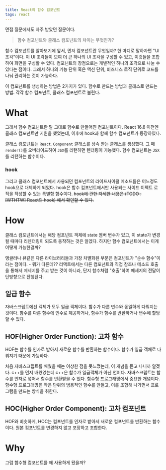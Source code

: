 ```yaml
---
title: React의 함수 컴포넌트
tags: react
---
```


면접 질문에서도 자주 받았던 질문이다.

> 함수 컴포넌트와 클래스 컴포넌트의 차이는 무엇인가?

함수 컴포넌트를 알아보기에 앞서, 먼저 컴포넌트란 무엇일까?
한 마디로 말하자면 "UI 조각"이다. 이 UI 조각들이 모여 더 큰 하나의 UI 조각을 구성할 수 있고, 이것들을 조합하여 화면을 구성할 수 있다.
컴포넌트의 장점으로는 개별적인 하나의 조각으로 나눌 수 있다는 점이다. 그래서 하나의 기능 단위 혹은 액션 단위, 비즈니스 로직 단위로 코드를 나눠 관리하는 것이 가능하다.

이 컴포넌트를 생성하는 방법은 2가지가 있다. 함수로 만드는 방법과 클래스로 만드는 방법.
각각 함수 컴포넌트, 클래스 컴포넌트로 불린다.



# What
그래서 함수 컴포넌트란 말 그대로 함수로 만들어진 컴포넌트이다.
React 16.8 이전엔 클래스 컴포넌트만 지원을 했었는데, 이후에 hook과 함께 함수 컴포넌트가 등장하였다.

클래스 컴포넌트는 `React.Component` 클래스를 상속 받는 클래스를 생성했다. 그 때 `render()`를 오버라이드하여 `JSX`를 리턴하면 렌더링이 가능했다. 
함수 컴포넌트는 `JSX`를 리턴하는 함수이다. 

### hook
그리고 클래스 컴포넌트에서 사용되던 컴포넌트의 라이프사이클 메소드들은 어느정도 hook으로 대체하게 되었다.
hook은 함수 컴포넌트에서만 사용되는 사이드 이펙트 로직을 작성할 수 있는 특별함 함수이다.
~~hook에 관한 자세한 내용은 (TODO : [WTHTW] React의 hook) 에서 확인할 수 있다.~~



# How
클래스 컴포넌트에서는 해당 컴포넌트 객체에 state 멤버 변수가 있고, 이 state가 변경될 때마다 리렌더링이 되도록 동작하는 것은 알겠다.
하지만 함수 컴포넌트에서는 이게 어떻게 가능한걸까?

앵귤러나 뷰같은 다른 라이브러리들과 가장 차별화된 부분은 컴포넌트가 "순수 함수"이라는 점이다. - 뭐가 다른데??
리액트에서는 다른 컴포넌트와 직접 참조나 메소드 호출을 통해서 메세지를 주고 받는 것이 아니라, 단지 함수처럼 "호출"하여 메세지의 전달이 단방향으로 진행된다.

## 일급 함수
자바스크립트에선 객체가 모두 일급 객체이다. 함수가 다른 변수와 동일하게 다뤄지는 것이다.
함수를 다른 함수에 인수로 제공하거나, 함수가 함수를 반환하거나 변수에 할당할 수 있다.


## HOF(Higher Order Function): 고차 함수
HOF는 함수를 인자로 받아서 새로운 함수를 반환하는 함수이다. 함수가 일급 객체로 다뤄지기 때문에 가능하다.

처음 자바스크립트를 배웠을 때는 이상한 점을 못느꼈는데, 이 개념을 듣고 나니까 알겠다. c++를 먼저 배웠었는데 c++은 함수가 일급객체가 아닌 언어다.
자바스크립트는 함수를 인자로 넣어서 함수를 반환받을 수 있다.
함수형 프로그래밍에서 중요한 개념이다.
함수형 프로그래밍은 작은 단위의 범용적인 함수를 만들고, 이를 조합해 나가면서 프로그램을 만드는 방식을 취한다.

## HOC(Higher Order Component): 고차 컴포넌트
HOF와 비슷하게, HOC는 컴포넌트를 인자로 받아서 새로운 컴포넌트를 반환하는 함수이다.
원본 컴포넌트를 변경하지 않고 포장하고 조합한다. 



# Why

그럼 함수형 컴포넌트를 왜 사용하게 됐을까?

